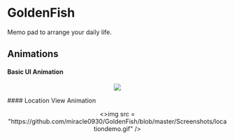 # GoldenFish
Memo pad to arrange your daily life.

## Animations
#### Basic UI Animation
<p align="center"><img src ="https://github.com/miracle0930/GoldenFish/blob/master/Screenshots/demo.gif" /></p>
#### Location View Animation
<p align = "center"><>img src = "https://github.com/miracle0930/GoldenFish/blob/master/Screenshots/locationdemo.gif" /></p>

